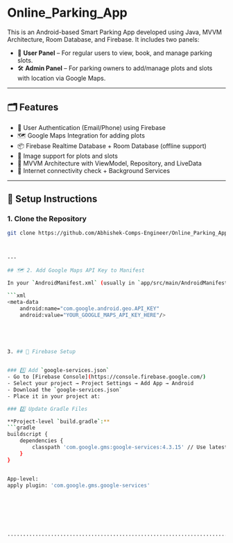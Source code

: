 # Online_Parking_App

This is an Android-based Smart Parking App developed using Java, MVVM Architecture, Room Database, and Firebase. It includes two panels:

- 👤 **User Panel** – For regular users to view, book, and manage parking slots.
- 🛠️ **Admin Panel** – For parking owners to add/manage plots and slots with location via Google Maps.

---

## 🗂 Features

- 🔐 User Authentication (Email/Phone) using Firebase
- 🗺️ Google Maps Integration for adding plots
- 📦 Firebase Realtime Database + Room Database (offline support)
- 📸 Image support for plots and slots
- 🧠 MVVM Architecture with ViewModel, Repository, and LiveData
- 📶 Internet connectivity check + Background Services

---

## 📲 Setup Instructions

### 1. Clone the Repository

```bash
git clone https://github.com/Abhishek-Comps-Engineer/Online_Parking_App.git



---

## 🗺️ 2. Add Google Maps API Key to Manifest

In your `AndroidManifest.xml` (usually in `app/src/main/AndroidManifest.xml`), add this line **within the `<application>` tag**:

```xml
<meta-data
    android:name="com.google.android.geo.API_KEY"
    android:value="YOUR_GOOGLE_MAPS_API_KEY_HERE"/>





3. ## 🔧 Firebase Setup


### 1️⃣ Add `google-services.json`
- Go to [Firebase Console](https://console.firebase.google.com/)
- Select your project → Project Settings → Add App → Android
- Download the `google-services.json`
- Place it in your project at:

### 2️⃣ Update Gradle Files

**Project-level `build.gradle`:**
```gradle
buildscript {
    dependencies {
        classpath 'com.google.gms:google-services:4.3.15' // Use latest
    }
}


App-level:
apply plugin: 'com.google.gms.google-services'







...........................................................................